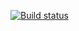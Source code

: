[![Build status](https://ci.appveyor.com/api/projects/status/31mvefo9rh0jb895?svg=true)](https://ci.appveyor.com/project/istomindev97/ajs-matchers)
